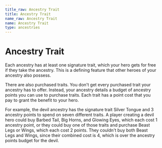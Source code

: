 ```yaml
---
title_raw: Ancestry Trait
title: Ancestry Trait
name_raw: Ancestry Trait
name: Ancestry Trait
type: ancestries
---
```


# Ancestry Trait

Each ancestry has at least one signature trait, which your hero gets for free if they take the ancestry. This is a defining feature that other heroes of your ancestry also possess.

There are also purchased traits. You don't get every purchased trait your ancestry has to offer. Instead, your ancestry details a budget of ancestry points you can use to purchase traits. Each trait has a point cost that you pay to grant the benefit to your hero.

For example, the devil ancestry has the signature trait Silver Tongue and 3 ancestry points to spend on seven different traits. A player creating a devil hero could buy Barbed Tail, Big Horns, and Glowing Eyes, which each cost 1 ancestry point, or they could buy one of those traits and purchase Beast Legs or Wings, which each cost 2 points. They couldn't buy both Beast Legs and Wings, since their combined cost is 4, which is over the ancestry points budget for the devil.
